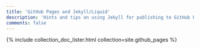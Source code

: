 ```yaml
---
title: 'GitHub Pages and Jekyll/Liquid'
description: 'Hints and tips on using Jekyll for publishing to GitHub Pages.'
comments: false
---
```


{% include collection_doc_lister.html collection=site.github_pages %}

<script>
    (function() {
        //var collection = {{ site.github_pages | jsonify | strip_html }};
        //console.log('--COLLECTION (jsonify)--', collection)
    })();
</script>
